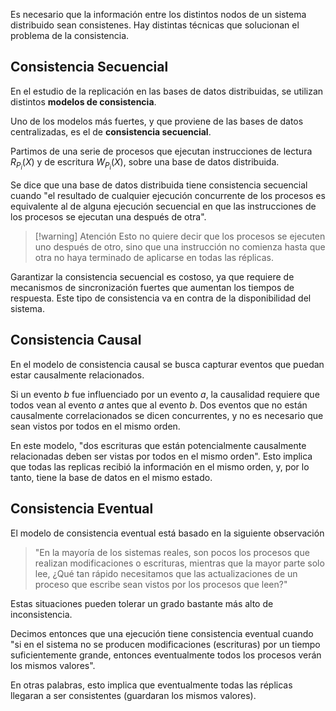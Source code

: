 Es necesario que la información entre los distintos nodos de un sistema distribuido sean consistenes. Hay distintas técnicas que solucionan el problema de la consistencia.

## Consistencia Secuencial

En el estudio de la replicación en las bases de datos distribuidas, se utilizan distintos **modelos de consistencia**.

Uno de los modelos más fuertes, y que proviene de las bases de datos centralizadas, es el de **consistencia secuencial**.

Partimos de una serie de procesos que ejecutan instrucciones de lectura $R_{P_i}(X)$ y de escritura $W_{P_i}(X)$, sobre una base de datos distribuida.

Se dice que una base de datos distribuida tiene consistencia secuencial cuando "el resultado de cualquier ejecución concurrente de los procesos es equivalente al de alguna ejecución secuencial en que las instrucciones de los procesos se ejecutan una después de otra".

> [!warning] Atención
> Esto no quiere decir que los procesos se ejecuten uno después de otro, sino que una instrucción no comienza hasta que otra no haya terminado de aplicarse en todas las réplicas.

Garantizar la consistencia secuencial es costoso, ya que requiere de mecanismos de sincronización fuertes que aumentan los tiempos de respuesta. Este tipo de consistencia va en contra de la disponibilidad del sistema.

## Consistencia Causal

En el modelo de consistencia causal se busca capturar eventos que puedan estar causalmente relacionados.

Si un evento $b$ fue influenciado por un evento $a$, la causalidad requiere que todos vean al evento $a$ antes que al evento $b$. Dos eventos que no están causalmente correlacionados se dicen concurrentes, y no es necesario que sean vistos por todos en el mismo orden.

En este modelo, "dos escrituras que están potencialmente causalmente relacionadas deben ser vistas por todos en el mismo orden". Esto implica que todas las replicas recibió la información en el mismo orden, y, por lo tanto, tiene la base de datos en el mismo estado.

## Consistencia Eventual

El modelo de consistencia eventual está basado en la siguiente observación

> "En la mayoría de los sistemas reales, son pocos los procesos que realizan modificaciones o escrituras, mientras que la mayor parte solo lee, ¿Qué tan rápido necesitamos que las actualizaciones de un proceso que escribe sean vistos por los procesos que leen?"

Estas situaciones pueden tolerar un grado bastante más alto de inconsistencia.

Decimos entonces que una ejecución tiene consistencia eventual cuando "si en el sistema no se producen modificaciones (escrituras) por un tiempo suficientemente grande, entonces eventualmente todos los procesos verán los mismos valores".

En otras palabras, esto implica que eventualmente todas las réplicas llegaran a ser consistentes (guardaran los mismos valores).
